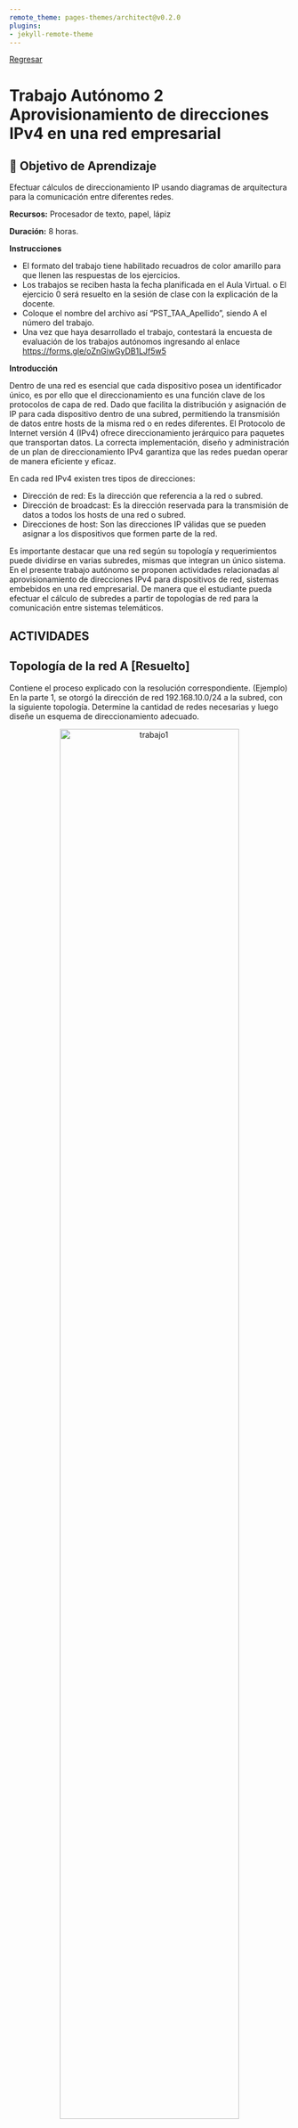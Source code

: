 ```yaml
---
remote_theme: pages-themes/architect@v0.2.0
plugins:
- jekyll-remote-theme
---
```


[Regresar](/Programacion-de-Sistemas-Telematicos/)

# Trabajo Autónomo 2 Aprovisionamiento de direcciones IPv4 en una red empresarial

## 🎯 Objetivo de Aprendizaje
Efectuar cálculos de direccionamiento IP usando diagramas de arquitectura para la comunicación entre diferentes redes.

**Recursos:** Procesador de texto, papel, lápiz

**Duración:**	8 horas.

**Instrucciones**

- El formato del trabajo tiene habilitado recuadros de color amarillo para que llenen las respuestas de los ejercicios.
- Los trabajos se reciben hasta la fecha planificada en el Aula Virtual.
o	El ejercicio 0 será resuelto en la sesión de clase con la explicación de la docente.
- Coloque el nombre del archivo así “PST_TAA_Apellido”, siendo A el número del trabajo.
- Una vez que haya desarrollado el trabajo, contestará la encuesta de evaluación de los trabajos autónomos ingresando al enlace https://forms.gle/oZnGiwGyDB1LJf5w5


**Introducción**

Dentro de una red es esencial que cada dispositivo posea un identificador único, es por ello que el direccionamiento es una función clave de los protocolos de capa de red. Dado que facilita la distribución y asignación de IP para cada dispositivo dentro de una subred, permitiendo la transmisión de datos entre hosts de la misma red o en redes diferentes. El Protocolo de Internet versión 4 (IPv4) ofrece direccionamiento jerárquico para paquetes que transportan datos. La correcta implementación, diseño y administración de un plan de direccionamiento IPv4 garantiza que las redes puedan operar de manera eficiente y eficaz. 

En cada red IPv4 existen tres tipos de direcciones: 
- Dirección de red: Es la dirección que referencia a la red o subred.
- Dirección de broadcast: Es la dirección reservada para la transmisión de datos a todos los hosts de una red o subred. 
-	Direcciones de host: Son las direcciones IP válidas que se pueden asignar a los dispositivos que formen parte de la red.

Es importante destacar que una red según su topología y requerimientos puede dividirse en varias subredes, mismas que integran un único sistema. 
En el presente trabajo autónomo se proponen actividades relacionadas al aprovisionamiento de direcciones IPv4 para dispositivos de red, sistemas embebidos en una red empresarial. De manera que el estudiante pueda efectuar el cálculo de subredes a partir de topologías de red para la comunicación entre sistemas telemáticos.


## ACTIVIDADES

## **Topología de la red A [Resuelto]**
Contiene el proceso explicado con la resolución correspondiente. (Ejemplo)
En la parte 1, se otorgó la dirección de red 192.168.10.0/24 a la subred, con la siguiente topología. Determine la cantidad de redes necesarias y luego diseñe un esquema de direccionamiento adecuado.

<p align="center">
  <img src="../imagenes/trabajo2_topologia0_resuelta.png" alt="trabajo1" width="80%">
<br>
<br>

#### Paso 1:	Determine la cantidad de subredes en la topología de la red A.

- ¿Cuántas subredes hay? 
2 subredes 

- ¿Cuántos bits debe tomar prestados para crear la cantidad de subredes requeridas?

  1 bit para la primera subred y 6 bits para la segunda subred.

  <br>
  11111111.11111111.11111111.10000000 = 2<sup>1</sup>=2 subredes, 2<sup>7</sup>=128-2=126 hosts

  11111111.11111111.11111111.11111100 = 2<sup>6</sup>=64 subredes, 2<sup>2</sup>=4-2=2 hosts
  <br>

-	¿Cuántas direcciones de host utilizables por subred se encuentran en este esquema de direccionamiento?
  2<sup>7</sup>=128-2=126 hosts, 22=4-2=2 hosts

-	¿Cuál es la máscara de subred nueva en formato decimal punteado?
  255.255.255.128 - 255.255.255.252

-	¿Cuántas subredes quedan disponibles para usar en el futuro?
  192.168.10.132 - 192.168.10.255


Paso 2:	Registre la información de subred.
Complete la siguiente tabla con la información de la subred:

<br>
<style type="text/css">
.tg  {border-collapse:collapse;border-color:#9ABAD9;border-spacing:0;}
.tg td{background-color:#EBF5FF;border-color:#9ABAD9;border-style:solid;border-width:1px;color:#444;
  font-family:Arial, sans-serif;font-size:14px;overflow:hidden;padding:10px 5px;word-break:normal;}
.tg th{background-color:#409cff;border-color:#9ABAD9;border-style:solid;border-width:1px;color:#fff;
  font-family:Arial, sans-serif;font-size:14px;font-weight:normal;overflow:hidden;padding:10px 5px;word-break:normal;}
.tg .tg-mqa1{border-color:#000000;font-weight:bold;text-align:center;vertical-align:top}
.tg .tg-1zis{border-color:#000000;color:#000000;text-align:center;vertical-align:top}
</style>
<table class="tg">
<thead>
  <tr>
    <th class="tg-mqa1">Número de subred</th>
    <th class="tg-mqa1">Dirección de subred</th>
    <th class="tg-mqa1">Primera dirección de host utilizable</th>
    <th class="tg-mqa1">Última dirección de host utilizable</th>
    <th class="tg-mqa1">Dirección de broadcast</th>
  </tr>
</thead>
<tbody>
  <tr>
    <td class="tg-1zis">1</td>
    <td class="tg-1zis">192.168.10.0</td>
    <td class="tg-1zis"><span style="font-weight:400;font-style:normal;text-decoration:none;background-color:transparent">192.168.10.1</span></td>
    <td class="tg-1zis"><span style="font-weight:400;font-style:normal;text-decoration:none;background-color:transparent">192.168.10.126</span></td>
    <td class="tg-1zis"><span style="font-weight:400;font-style:normal;text-decoration:none;background-color:transparent">192.168.10.127</span></td>
  </tr>
  <tr>
    <td class="tg-1zis">2</td>
    <td class="tg-1zis"><span style="font-weight:400;font-style:normal;text-decoration:none;background-color:transparent">192.168.10.128</span></td>
    <td class="tg-1zis"><span style="font-weight:400;font-style:normal;text-decoration:none;background-color:transparent">192.168.10.129</span></td>
    <td class="tg-1zis"><span style="font-weight:400;font-style:normal;text-decoration:none;background-color:transparent">192.168.10.130</span></td>
    <td class="tg-1zis"><span style="font-weight:400;font-style:normal;text-decoration:none;background-color:transparent">192.168.10.131</span></td>
  </tr>
</tbody>
</table>
<br>

## **Topología de la red B (20 puntos)** 
La topología de la red de la parte 1 se expandió para admitir el agregado del router R3 y la red complementaria, como se ilustra en la topología siguiente. Utilice la dirección de red 190.95.0.0/16 para proporcionar direcciones a los dispositivos de red y luego diseñe un nuevo esquema de direccionamiento para admitir el requisito de red adicional.

<p align="center">
  <img src="../imagenes/trabajo2_topologia_red_b.png" alt="trabajo1" width="90%">
<br>
<br>

Paso 1: Determine la cantidad de subredes en la topología de la red B.

a)	¿Cuántas subredes existen y a qué tipo de clase pertenecen cada una?.

     
b)	¿Cuántos bits debe tomar prestados para crear la cantidad de subredes requeridas?.


c)	¿Cuántas direcciones de host utilizables por subred se encuentran en este esquema de direccionamiento?.

     
d)	¿Cuál es la máscara de subred nueva en formato decimal punteado?.

     
e)	¿Cuántas subredes quedan disponibles para usar en el futuro?.
     
<br>

Paso 2: Registre la información de subred.
Complete la siguiente tabla con la información de la subred:

<br>
<table style="border-collapse:collapse;border-color:#9ABAD9;border-spacing:0" class="tg"><thead><tr><th style="background-color:#409cff;border-color:#000000;border-style:solid;border-width:1px;color:#fff;font-family:Arial, sans-serif;font-size:14px;font-weight:bold;overflow:hidden;padding:10px 5px;text-align:center;vertical-align:top;word-break:normal">Número de subred</th><th style="background-color:#409cff;border-color:#000000;border-style:solid;border-width:1px;color:#fff;font-family:Arial, sans-serif;font-size:14px;font-weight:bold;overflow:hidden;padding:10px 5px;text-align:center;vertical-align:top;word-break:normal">Dirección de subred</th><th style="background-color:#409cff;border-color:#000000;border-style:solid;border-width:1px;color:#fff;font-family:Arial, sans-serif;font-size:14px;font-weight:bold;overflow:hidden;padding:10px 5px;text-align:center;vertical-align:top;word-break:normal">Primera dirección de host utilizable</th><th style="background-color:#409cff;border-color:#000000;border-style:solid;border-width:1px;color:#fff;font-family:Arial, sans-serif;font-size:14px;font-weight:bold;overflow:hidden;padding:10px 5px;text-align:center;vertical-align:top;word-break:normal">Última dirección de host utilizable</th><th style="background-color:#409cff;border-color:#000000;border-style:solid;border-width:1px;color:#fff;font-family:Arial, sans-serif;font-size:14px;font-weight:bold;overflow:hidden;padding:10px 5px;text-align:center;vertical-align:top;word-break:normal">Dirección de broadcast</th></tr></thead><tbody><tr><td style="background-color:#EBF5FF;border-color:#000000;border-style:solid;border-width:1px;color:#000000;font-family:Arial, sans-serif;font-size:14px;overflow:hidden;padding:10px 5px;text-align:center;vertical-align:top;word-break:normal">1</td><td style="background-color:#EBF5FF;border-color:#000000;border-style:solid;border-width:1px;color:#000000;font-family:Arial, sans-serif;font-size:14px;overflow:hidden;padding:10px 5px;text-align:center;vertical-align:top;word-break:normal"></td><td style="background-color:#EBF5FF;border-color:#000000;border-style:solid;border-width:1px;color:#000000;font-family:Arial, sans-serif;font-size:14px;overflow:hidden;padding:10px 5px;text-align:center;vertical-align:top;word-break:normal"></td><td style="background-color:#EBF5FF;border-color:#000000;border-style:solid;border-width:1px;color:#000000;font-family:Arial, sans-serif;font-size:14px;overflow:hidden;padding:10px 5px;text-align:center;vertical-align:top;word-break:normal"></td><td style="background-color:#EBF5FF;border-color:#000000;border-style:solid;border-width:1px;color:#000000;font-family:Arial, sans-serif;font-size:14px;overflow:hidden;padding:10px 5px;text-align:center;vertical-align:top;word-break:normal"></td></tr><tr><td style="background-color:#EBF5FF;border-color:#000000;border-style:solid;border-width:1px;color:#000000;font-family:Arial, sans-serif;font-size:14px;overflow:hidden;padding:10px 5px;text-align:center;vertical-align:top;word-break:normal">2</td><td style="background-color:#EBF5FF;border-color:#000000;border-style:solid;border-width:1px;color:#000000;font-family:Arial, sans-serif;font-size:14px;overflow:hidden;padding:10px 5px;text-align:center;vertical-align:top;word-break:normal"></td><td style="background-color:#EBF5FF;border-color:#000000;border-style:solid;border-width:1px;color:#000000;font-family:Arial, sans-serif;font-size:14px;overflow:hidden;padding:10px 5px;text-align:center;vertical-align:top;word-break:normal"></td><td style="background-color:#EBF5FF;border-color:#000000;border-style:solid;border-width:1px;color:#000000;font-family:Arial, sans-serif;font-size:14px;overflow:hidden;padding:10px 5px;text-align:center;vertical-align:top;word-break:normal"></td><td style="background-color:#EBF5FF;border-color:#000000;border-style:solid;border-width:1px;color:#000000;font-family:Arial, sans-serif;font-size:14px;overflow:hidden;padding:10px 5px;text-align:center;vertical-align:top;word-break:normal"></td></tr><tr><td style="background-color:#EBF5FF;border-color:#000000;border-style:solid;border-width:1px;color:#444;font-family:Arial, sans-serif;font-size:14px;overflow:hidden;padding:10px 5px;text-align:center;vertical-align:top;word-break:normal">3</td><td style="background-color:#EBF5FF;border-color:#000000;border-style:solid;border-width:1px;color:#444;font-family:Arial, sans-serif;font-size:14px;overflow:hidden;padding:10px 5px;text-align:left;vertical-align:top;word-break:normal"></td><td style="background-color:#EBF5FF;border-color:#000000;border-style:solid;border-width:1px;color:#444;font-family:Arial, sans-serif;font-size:14px;overflow:hidden;padding:10px 5px;text-align:left;vertical-align:top;word-break:normal"></td><td style="background-color:#EBF5FF;border-color:#000000;border-style:solid;border-width:1px;color:#444;font-family:Arial, sans-serif;font-size:14px;overflow:hidden;padding:10px 5px;text-align:left;vertical-align:top;word-break:normal"></td><td style="background-color:#EBF5FF;border-color:#000000;border-style:solid;border-width:1px;color:#444;font-family:Arial, sans-serif;font-size:14px;overflow:hidden;padding:10px 5px;text-align:left;vertical-align:top;word-break:normal"></td></tr><tr><td style="background-color:#EBF5FF;border-color:#000000;border-style:solid;border-width:1px;color:#444;font-family:Arial, sans-serif;font-size:14px;overflow:hidden;padding:10px 5px;text-align:center;vertical-align:top;word-break:normal">4</td><td style="background-color:#EBF5FF;border-color:#000000;border-style:solid;border-width:1px;color:#444;font-family:Arial, sans-serif;font-size:14px;overflow:hidden;padding:10px 5px;text-align:left;vertical-align:top;word-break:normal"></td><td style="background-color:#EBF5FF;border-color:#000000;border-style:solid;border-width:1px;color:#444;font-family:Arial, sans-serif;font-size:14px;overflow:hidden;padding:10px 5px;text-align:left;vertical-align:top;word-break:normal"></td><td style="background-color:#EBF5FF;border-color:#000000;border-style:solid;border-width:1px;color:#444;font-family:Arial, sans-serif;font-size:14px;overflow:hidden;padding:10px 5px;text-align:left;vertical-align:top;word-break:normal"></td><td style="background-color:#EBF5FF;border-color:#000000;border-style:solid;border-width:1px;color:#444;font-family:Arial, sans-serif;font-size:14px;overflow:hidden;padding:10px 5px;text-align:left;vertical-align:top;word-break:normal"></td></tr><tr><td style="background-color:#EBF5FF;border-color:#000000;border-style:solid;border-width:1px;color:#444;font-family:Arial, sans-serif;font-size:14px;overflow:hidden;padding:10px 5px;text-align:center;vertical-align:top;word-break:normal">5</td><td style="background-color:#EBF5FF;border-color:#000000;border-style:solid;border-width:1px;color:#444;font-family:Arial, sans-serif;font-size:14px;overflow:hidden;padding:10px 5px;text-align:left;vertical-align:top;word-break:normal"></td><td style="background-color:#EBF5FF;border-color:#000000;border-style:solid;border-width:1px;color:#444;font-family:Arial, sans-serif;font-size:14px;overflow:hidden;padding:10px 5px;text-align:left;vertical-align:top;word-break:normal"></td><td style="background-color:#EBF5FF;border-color:#000000;border-style:solid;border-width:1px;color:#444;font-family:Arial, sans-serif;font-size:14px;overflow:hidden;padding:10px 5px;text-align:left;vertical-align:top;word-break:normal"></td><td style="background-color:#EBF5FF;border-color:#000000;border-style:solid;border-width:1px;color:#444;font-family:Arial, sans-serif;font-size:14px;overflow:hidden;padding:10px 5px;text-align:left;vertical-align:top;word-break:normal"></td></tr></tbody></table>
<br>
<br>

## **Topología de la red C (20 puntos)**

La topología volvió a cambiar con una LAN nueva agregada al R2 y un enlace redundante entre R1 y R3. Utilice la dirección de red 190.95.0.0/16 para proporcionar direcciones a los dispositivos de red. También proporcione un esquema de direcciones IP que admita estos dispositivos adicionales. Para esta topología, asigne una subred a cada red.

<br>
<p align="center">
  <img src="../imagenes/trabajo2_topologia_red_c.png" alt="trabajo1" width="90%">

<br>
<br>

**Paso 1:** Determine la cantidad de subredes en la topología de la red C.

<br>
- ¿Cuántas subredes existen y a qué tipo de clase pertenecen cada una?.
     

- ¿Cuántos bits debe tomar prestados para crear la cantidad de subredes requeridas?.

      
- ¿Cuántas direcciones de host utilizables por subred se encuentran en este esquema de direccionamiento?.

     
- ¿Cuál es la máscara de subred nueva en formato decimal punteado?. 
     

- ¿Cuántas subredes quedan disponibles para usar en el futuro?. 

<br>
<br>

Paso 2: Registre la información de subred.

<br>
<table style="border-collapse:collapse;border-color:#9ABAD9;border-spacing:0" class="tg"><thead><tr><th style="background-color:#409cff;border-color:#000000;border-style:solid;border-width:1px;color:#fff;font-family:Arial, sans-serif;font-size:14px;font-weight:bold;overflow:hidden;padding:10px 5px;text-align:center;vertical-align:top;word-break:normal">Número de subred</th><th style="background-color:#409cff;border-color:#000000;border-style:solid;border-width:1px;color:#fff;font-family:Arial, sans-serif;font-size:14px;font-weight:bold;overflow:hidden;padding:10px 5px;text-align:center;vertical-align:top;word-break:normal">Dirección de subred</th><th style="background-color:#409cff;border-color:#000000;border-style:solid;border-width:1px;color:#fff;font-family:Arial, sans-serif;font-size:14px;font-weight:bold;overflow:hidden;padding:10px 5px;text-align:center;vertical-align:top;word-break:normal">Primera dirección de host utilizable</th><th style="background-color:#409cff;border-color:#000000;border-style:solid;border-width:1px;color:#fff;font-family:Arial, sans-serif;font-size:14px;font-weight:bold;overflow:hidden;padding:10px 5px;text-align:center;vertical-align:top;word-break:normal">Última dirección de host utilizable</th><th style="background-color:#409cff;border-color:#000000;border-style:solid;border-width:1px;color:#fff;font-family:Arial, sans-serif;font-size:14px;font-weight:bold;overflow:hidden;padding:10px 5px;text-align:center;vertical-align:top;word-break:normal">Dirección de broadcast</th></tr></thead><tbody><tr><td style="background-color:#EBF5FF;border-color:#000000;border-style:solid;border-width:1px;color:#000000;font-family:Arial, sans-serif;font-size:14px;overflow:hidden;padding:10px 5px;text-align:center;vertical-align:top;word-break:normal">1</td><td style="background-color:#EBF5FF;border-color:#000000;border-style:solid;border-width:1px;color:#000000;font-family:Arial, sans-serif;font-size:14px;overflow:hidden;padding:10px 5px;text-align:center;vertical-align:top;word-break:normal"></td><td style="background-color:#EBF5FF;border-color:#000000;border-style:solid;border-width:1px;color:#000000;font-family:Arial, sans-serif;font-size:14px;overflow:hidden;padding:10px 5px;text-align:center;vertical-align:top;word-break:normal"></td><td style="background-color:#EBF5FF;border-color:#000000;border-style:solid;border-width:1px;color:#000000;font-family:Arial, sans-serif;font-size:14px;overflow:hidden;padding:10px 5px;text-align:center;vertical-align:top;word-break:normal"></td><td style="background-color:#EBF5FF;border-color:#000000;border-style:solid;border-width:1px;color:#000000;font-family:Arial, sans-serif;font-size:14px;overflow:hidden;padding:10px 5px;text-align:center;vertical-align:top;word-break:normal"></td></tr><tr><td style="background-color:#EBF5FF;border-color:#000000;border-style:solid;border-width:1px;color:#000000;font-family:Arial, sans-serif;font-size:14px;overflow:hidden;padding:10px 5px;text-align:center;vertical-align:top;word-break:normal">2</td><td style="background-color:#EBF5FF;border-color:#000000;border-style:solid;border-width:1px;color:#000000;font-family:Arial, sans-serif;font-size:14px;overflow:hidden;padding:10px 5px;text-align:center;vertical-align:top;word-break:normal"></td><td style="background-color:#EBF5FF;border-color:#000000;border-style:solid;border-width:1px;color:#000000;font-family:Arial, sans-serif;font-size:14px;overflow:hidden;padding:10px 5px;text-align:center;vertical-align:top;word-break:normal"></td><td style="background-color:#EBF5FF;border-color:#000000;border-style:solid;border-width:1px;color:#000000;font-family:Arial, sans-serif;font-size:14px;overflow:hidden;padding:10px 5px;text-align:center;vertical-align:top;word-break:normal"></td><td style="background-color:#EBF5FF;border-color:#000000;border-style:solid;border-width:1px;color:#000000;font-family:Arial, sans-serif;font-size:14px;overflow:hidden;padding:10px 5px;text-align:center;vertical-align:top;word-break:normal"></td></tr><tr><td style="background-color:#EBF5FF;border-color:#000000;border-style:solid;border-width:1px;color:#444;font-family:Arial, sans-serif;font-size:14px;overflow:hidden;padding:10px 5px;text-align:center;vertical-align:top;word-break:normal">3</td><td style="background-color:#EBF5FF;border-color:#000000;border-style:solid;border-width:1px;color:#444;font-family:Arial, sans-serif;font-size:14px;overflow:hidden;padding:10px 5px;text-align:left;vertical-align:top;word-break:normal"></td><td style="background-color:#EBF5FF;border-color:#000000;border-style:solid;border-width:1px;color:#444;font-family:Arial, sans-serif;font-size:14px;overflow:hidden;padding:10px 5px;text-align:left;vertical-align:top;word-break:normal"></td><td style="background-color:#EBF5FF;border-color:#000000;border-style:solid;border-width:1px;color:#444;font-family:Arial, sans-serif;font-size:14px;overflow:hidden;padding:10px 5px;text-align:left;vertical-align:top;word-break:normal"></td><td style="background-color:#EBF5FF;border-color:#000000;border-style:solid;border-width:1px;color:#444;font-family:Arial, sans-serif;font-size:14px;overflow:hidden;padding:10px 5px;text-align:left;vertical-align:top;word-break:normal"></td></tr><tr><td style="background-color:#EBF5FF;border-color:#000000;border-style:solid;border-width:1px;color:#444;font-family:Arial, sans-serif;font-size:14px;overflow:hidden;padding:10px 5px;text-align:center;vertical-align:top;word-break:normal">4</td><td style="background-color:#EBF5FF;border-color:#000000;border-style:solid;border-width:1px;color:#444;font-family:Arial, sans-serif;font-size:14px;overflow:hidden;padding:10px 5px;text-align:left;vertical-align:top;word-break:normal"></td><td style="background-color:#EBF5FF;border-color:#000000;border-style:solid;border-width:1px;color:#444;font-family:Arial, sans-serif;font-size:14px;overflow:hidden;padding:10px 5px;text-align:left;vertical-align:top;word-break:normal"></td><td style="background-color:#EBF5FF;border-color:#000000;border-style:solid;border-width:1px;color:#444;font-family:Arial, sans-serif;font-size:14px;overflow:hidden;padding:10px 5px;text-align:left;vertical-align:top;word-break:normal"></td><td style="background-color:#EBF5FF;border-color:#000000;border-style:solid;border-width:1px;color:#444;font-family:Arial, sans-serif;font-size:14px;overflow:hidden;padding:10px 5px;text-align:left;vertical-align:top;word-break:normal"></td></tr><tr><td style="background-color:#EBF5FF;border-color:#000000;border-style:solid;border-width:1px;color:#444;font-family:Arial, sans-serif;font-size:14px;overflow:hidden;padding:10px 5px;text-align:center;vertical-align:top;word-break:normal">5</td><td style="background-color:#EBF5FF;border-color:#000000;border-style:solid;border-width:1px;color:#444;font-family:Arial, sans-serif;font-size:14px;overflow:hidden;padding:10px 5px;text-align:left;vertical-align:top;word-break:normal"></td><td style="background-color:#EBF5FF;border-color:#000000;border-style:solid;border-width:1px;color:#444;font-family:Arial, sans-serif;font-size:14px;overflow:hidden;padding:10px 5px;text-align:left;vertical-align:top;word-break:normal"></td><td style="background-color:#EBF5FF;border-color:#000000;border-style:solid;border-width:1px;color:#444;font-family:Arial, sans-serif;font-size:14px;overflow:hidden;padding:10px 5px;text-align:left;vertical-align:top;word-break:normal"></td><td style="background-color:#EBF5FF;border-color:#000000;border-style:solid;border-width:1px;color:#444;font-family:Arial, sans-serif;font-size:14px;overflow:hidden;padding:10px 5px;text-align:left;vertical-align:top;word-break:normal"></td></tr><tr><td style="background-color:#EBF5FF;border-color:#000000;border-style:solid;border-width:1px;color:#444;font-family:Arial, sans-serif;font-size:14px;overflow:hidden;padding:10px 5px;text-align:center;vertical-align:top;word-break:normal">6</td><td style="background-color:#EBF5FF;border-color:#000000;border-style:solid;border-width:1px;color:#444;font-family:Arial, sans-serif;font-size:14px;overflow:hidden;padding:10px 5px;text-align:left;vertical-align:top;word-break:normal"></td><td style="background-color:#EBF5FF;border-color:#000000;border-style:solid;border-width:1px;color:#444;font-family:Arial, sans-serif;font-size:14px;overflow:hidden;padding:10px 5px;text-align:left;vertical-align:top;word-break:normal"></td><td style="background-color:#EBF5FF;border-color:#000000;border-style:solid;border-width:1px;color:#444;font-family:Arial, sans-serif;font-size:14px;overflow:hidden;padding:10px 5px;text-align:left;vertical-align:top;word-break:normal"></td><td style="background-color:#EBF5FF;border-color:#000000;border-style:solid;border-width:1px;color:#444;font-family:Arial, sans-serif;font-size:14px;overflow:hidden;padding:10px 5px;text-align:left;vertical-align:top;word-break:normal"></td></tr></tbody></table>
<br>

Paso 3: Asignar direcciones a los dispositivos de red en las subredes.

a) Complete la siguiente tabla con las direcciones IP y las máscaras de subred para las interfaces del router:

<br>
<style type="text/css">
.tg  {border-collapse:collapse;border-color:#9ABAD9;border-spacing:0;}
.tg td{background-color:#EBF5FF;border-color:#9ABAD9;border-style:solid;border-width:1px;color:#444;
  font-family:Arial, sans-serif;font-size:14px;overflow:hidden;padding:10px 5px;word-break:normal;}
.tg th{background-color:#409cff;border-color:#9ABAD9;border-style:solid;border-width:1px;color:#fff;
  font-family:Arial, sans-serif;font-size:14px;font-weight:normal;overflow:hidden;padding:10px 5px;word-break:normal;}
.tg .tg-rkqj{border-color:#000000;color:#ffffff;font-weight:bold;text-align:center;vertical-align:bottom}
.tg .tg-xwyw{border-color:#000000;text-align:center;vertical-align:middle}
.tg .tg-0a7q{border-color:#000000;text-align:left;vertical-align:middle}
.tg .tg-kvxc{border-color:#000000;text-align:left;vertical-align:bottom}
</style>
<table class="tg">
<thead>
  <tr>
    <th class="tg-rkqj">Dispositivo</th>
    <th class="tg-rkqj">Interfaz</th>
    <th class="tg-rkqj">Dirección IP</th>
    <th class="tg-rkqj">Máscara de subred</th>
  </tr>
</thead>
<tbody>
  <tr>
    <td class="tg-xwyw" rowspan="3">  <span style="color:black">R1</span></td>
    <td class="tg-0a7q"><span style="color:black">GigabitEthernet 0/1</span>   </td>
    <td class="tg-kvxc"></td>
    <td class="tg-kvxc"></td>
  </tr>
  <tr>
    <td class="tg-0a7q"><span style="color:black">Serial 0/0/0</span>   </td>
    <td class="tg-kvxc"></td>
    <td class="tg-kvxc"></td>
  </tr>
  <tr>
    <td class="tg-0a7q"><span style="color:black">Serial 0/0/1</span>   </td>
    <td class="tg-kvxc"></td>
    <td class="tg-kvxc"></td>
  </tr>
  <tr>
    <td class="tg-xwyw" rowspan="3"><span style="color:black">R2</span></td>
    <td class="tg-0a7q"><span style="color:black">GigabitEthernet 0/1</span>   </td>
    <td class="tg-kvxc"></td>
    <td class="tg-kvxc"></td>
  </tr>
  <tr>
    <td class="tg-0a7q"><span style="color:black">Serial 0/0/0</span>   </td>
    <td class="tg-kvxc"></td>
    <td class="tg-kvxc"></td>
  </tr>
  <tr>
    <td class="tg-0a7q"><span style="color:black">Serial 0/0/1</span>   </td>
    <td class="tg-kvxc"></td>
    <td class="tg-kvxc"></td>
  </tr>
  <tr>
    <td class="tg-xwyw" rowspan="3"><span style="color:black">R3</span></td>
    <td class="tg-0a7q"><span style="color:black">GigabitEthernet 0/1</span>   </td>
    <td class="tg-kvxc"></td>
    <td class="tg-kvxc"></td>
  </tr>
  <tr>
    <td class="tg-0a7q"><span style="color:black">Serial 0/0/0</span>   </td>
    <td class="tg-kvxc"></td>
    <td class="tg-kvxc"></td>
  </tr>
  <tr>
    <td class="tg-0a7q"><span style="color:black">Serial 0/0/1</span>   </td>
    <td class="tg-kvxc"></td>
    <td class="tg-kvxc"></td>
  </tr>
</tbody>
</table>
<br>

b.	Complete la tabla siguiente con las direcciones IP y las máscaras de subred para los dispositivos en la LAN, como se muestra en la topología.

<br>
<style type="text/css">
.tg  {border-collapse:collapse;border-color:#9ABAD9;border-spacing:0;}
.tg td{background-color:#EBF5FF;border-color:#9ABAD9;border-style:solid;border-width:1px;color:#444;
  font-family:Arial, sans-serif;font-size:14px;overflow:hidden;padding:10px 5px;word-break:normal;}
.tg th{background-color:#409cff;border-color:#9ABAD9;border-style:solid;border-width:1px;color:#fff;
  font-family:Arial, sans-serif;font-size:14px;font-weight:normal;overflow:hidden;padding:10px 5px;word-break:normal;}
.tg .tg-rkqj{border-color:#000000;color:#ffffff;font-weight:bold;text-align:center;vertical-align:bottom}
.tg .tg-wp8o{border-color:#000000;text-align:center;vertical-align:top}
.tg .tg-ljam{border-color:#000000;text-align:center;vertical-align:bottom}
.tg .tg-kvxc{border-color:#000000;text-align:left;vertical-align:bottom}
.tg .tg-73oq{border-color:#000000;text-align:left;vertical-align:top}
</style>
<table class="tg">
<thead>
  <tr>
    <th class="tg-rkqj">Dispositivo</th>
    <th class="tg-rkqj">Interfaz</th>
    <th class="tg-rkqj">Dirección IP</th>
    <th class="tg-rkqj">Máscara de subred</th>
    <th class="tg-rkqj">Gateway predeterminado</th>
  </tr>
</thead>
<tbody>
  <tr>
    <td class="tg-ljam"><span style="color:black">PC-A</span></td>
    <td class="tg-ljam">Gi0/0</td>
    <td class="tg-kvxc"></td>
    <td class="tg-kvxc"></td>
    <td class="tg-kvxc">   </td>
  </tr>
  <tr>
    <td class="tg-ljam"><span style="color:black">PC-B</span></td>
    <td class="tg-wp8o">Gi0/0</td>
    <td class="tg-wp8o"></td>
    <td class="tg-kvxc">  </td>
    <td class="tg-kvxc">   </td>
  </tr>
  <tr>
    <td class="tg-ljam"><span style="color:black">PC-C</span></td>
    <td class="tg-wp8o">Gi0/0</td>
    <td class="tg-kvxc">  </td>
    <td class="tg-kvxc"></td>
    <td class="tg-kvxc"> </td>
  </tr>
  <tr>
    <td class="tg-ljam"><span style="color:black">PC-D</span></td>
    <td class="tg-wp8o">Gi0/0</td>
    <td class="tg-kvxc"></td>
    <td class="tg-kvxc"></td>
    <td class="tg-kvxc"></td>
  </tr>
  <tr>
    <td class="tg-ljam"><span style="color:black">PC-E</span></td>
    <td class="tg-wp8o">Gi0/0</td>
    <td class="tg-kvxc"></td>
    <td class="tg-kvxc"></td>
    <td class="tg-kvxc"></td>
  </tr>
  <tr>
    <td class="tg-ljam"><span style="color:black">PC-F</span></td>
    <td class="tg-wp8o">Gi0/0</td>
    <td class="tg-kvxc"> </td>
    <td class="tg-kvxc"></td>
    <td class="tg-kvxc"></td>
  </tr>
  <tr>
    <td class="tg-wp8o">Sensor1</td>
    <td class="tg-wp8o">Gi0/0</td>
    <td class="tg-73oq"></td>
    <td class="tg-73oq"></td>
    <td class="tg-73oq"></td>
  </tr>
  <tr>
    <td class="tg-wp8o">Sensor2</td>
    <td class="tg-wp8o">Gi0/0</td>
    <td class="tg-73oq"></td>
    <td class="tg-73oq"></td>
    <td class="tg-73oq"></td>
  </tr>
  <tr>
    <td class="tg-wp8o">Sensor3</td>
    <td class="tg-wp8o">Gi0/0</td>
    <td class="tg-73oq"></td>
    <td class="tg-73oq"></td>
    <td class="tg-73oq"></td>
  </tr>
</tbody>
</table>
<br>

Paso 4: Análisis

- a.	En caso que la conexión falle entre R3 y R2, ¿es posible seguir enviando información?. Argumente su respuesta.
     
- b.	En caso la conexión falle entre R2 y S2, ¿PC-C y PC-D pueden seguir comunicándose?. Argumente su respuesta.

<br>
<br>

## **Topología de la red D (30 puntos)** 
Utilice la dirección de red 192.170.0.0/16 para proporcionar las direcciones en el diagrama mostrado.

<br>
<p align="center">
  <img src="../imagenes/trabajo2_topologia_red_d.png" alt="trabajo1" width="90%">
<br>

Paso 1: Determine la cantidad de subredes en la topología de la red D.

a.	¿Cuántas subredes hay? 

     
b.	¿Cuántos bits debe tomar prestados para crear la cantidad de subredes requeridas? 

     
c.	¿Cuántas direcciones de host utilizables por subred se encuentran en este esquema de direccionamiento? 

     
d.	¿Cuál es la máscara de subred nueva en formato decimal punteado?

     
e.	¿Cuántas subredes quedan disponibles para usar en el futuro? 
     

Paso 2: Registre la información de subred.
Complete la siguiente tabla con la información de la subred.

<br>
<style type="text/css">
.tg  {border-collapse:collapse;border-color:#9ABAD9;border-spacing:0;}
.tg td{background-color:#EBF5FF;border-color:#9ABAD9;border-style:solid;border-width:1px;color:#444;
  font-family:Arial, sans-serif;font-size:14px;overflow:hidden;padding:10px 5px;word-break:normal;}
.tg th{background-color:#409cff;border-color:#9ABAD9;border-style:solid;border-width:1px;color:#fff;
  font-family:Arial, sans-serif;font-size:14px;font-weight:normal;overflow:hidden;padding:10px 5px;word-break:normal;}
.tg .tg-l2bd{background-color:#EBF5FF;border-color:#000000;color:#666;text-align:center;vertical-align:top}
.tg .tg-jh6t{background-color:#EBF5FF;border-color:#000000;color:#444;text-align:left;vertical-align:top}
.tg .tg-wp8o{border-color:#000000;text-align:center;vertical-align:top}
.tg .tg-89b6{background-color:#409CFF;border-color:#000000;color:#FFF;font-weight:bold;text-align:center;vertical-align:top}
.tg .tg-asw9{background-color:#EBF5FF;border-color:#000000;color:#444;text-align:center;vertical-align:top}
.tg .tg-73oq{border-color:#000000;text-align:left;vertical-align:top}
</style>
<table class="tg">
<thead>
  <tr>
    <th class="tg-89b6"><span style="font-weight:bold;color:#FFF;background-color:#409CFF">Número de subred</span></th>
    <th class="tg-89b6"><span style="font-weight:bold;color:#FFF;background-color:#409CFF">Dirección de subred</span></th>
    <th class="tg-89b6"><span style="font-weight:bold;color:#FFF;background-color:#409CFF">Primera dirección de host utilizable</span></th>
    <th class="tg-89b6"><span style="font-weight:bold;color:#FFF;background-color:#409CFF">Última dirección de host utilizable</span></th>
    <th class="tg-89b6"><span style="font-weight:bold;color:#FFF;background-color:#409CFF">Dirección de broadcast</span></th>
  </tr>
</thead>
<tbody>
  <tr>
    <td class="tg-l2bd"><span style="font-weight:300;color:#000;background-color:#EBF5FF">1</span></td>
    <td class="tg-l2bd"></td>
    <td class="tg-l2bd"></td>
    <td class="tg-l2bd"></td>
    <td class="tg-l2bd"></td>
  </tr>
  <tr>
    <td class="tg-l2bd"><span style="font-weight:300;color:#000;background-color:#EBF5FF">2</span></td>
    <td class="tg-l2bd"></td>
    <td class="tg-l2bd"></td>
    <td class="tg-l2bd"></td>
    <td class="tg-l2bd"></td>
  </tr>
  <tr>
    <td class="tg-asw9"><span style="font-weight:300;color:#444;background-color:#EBF5FF">3</span></td>
    <td class="tg-jh6t"></td>
    <td class="tg-jh6t"></td>
    <td class="tg-jh6t"></td>
    <td class="tg-jh6t"></td>
  </tr>
  <tr>
    <td class="tg-asw9"><span style="font-weight:300;color:#444;background-color:#EBF5FF">4</span></td>
    <td class="tg-jh6t"></td>
    <td class="tg-jh6t"></td>
    <td class="tg-jh6t"></td>
    <td class="tg-jh6t"></td>
  </tr>
  <tr>
    <td class="tg-asw9"><span style="font-weight:300;color:#444;background-color:#EBF5FF">5</span></td>
    <td class="tg-jh6t"></td>
    <td class="tg-jh6t"></td>
    <td class="tg-jh6t"></td>
    <td class="tg-73oq"></td>
  </tr>
  <tr>
    <td class="tg-wp8o">6</td>
    <td class="tg-73oq"></td>
    <td class="tg-73oq"></td>
    <td class="tg-73oq"></td>
    <td class="tg-73oq"></td>
  </tr>
  <tr>
    <td class="tg-wp8o">7</td>
    <td class="tg-73oq"></td>
    <td class="tg-73oq"></td>
    <td class="tg-73oq"></td>
    <td class="tg-73oq"></td>
  </tr>
  <tr>
    <td class="tg-wp8o">8</td>
    <td class="tg-73oq"></td>
    <td class="tg-73oq"></td>
    <td class="tg-73oq"></td>
    <td class="tg-73oq"></td>
  </tr>
  <tr>
    <td class="tg-wp8o">9</td>
    <td class="tg-73oq"></td>
    <td class="tg-73oq"></td>
    <td class="tg-73oq"></td>
    <td class="tg-73oq"></td>
  </tr>
</tbody>
</table>
<br>
<br>

Paso 3: Análisis

a.	¿Qué beneficios conlleva que R4 esté en la topología de red?

b.	La organización ha detectado que existen problemas en la red interna. El Departamento Técnico ha descubierto que los problemas se deben a que los paquetes se duplican. Además, de que el tráfico de datos se encuentra congestionado. Usted como Ingeniero en mecatrónica de la organización, habiendo aprendido la matería de Programación de Sistemas Telemáticos, le piden que emita un informe técnico en base a estos inconvenientes. ¿Cuál es el inconveniente presentado en este caso?. 

<br>
<br>

## **Topología de la red E (30 puntos)**
La organización tiene una dirección de red 192.37.0.0/16 que se dividirá como se ilustra en la topología siguiente. Debe elegir un esquema de direccionamiento que pueda admitir la cantidad de redes y hosts en la topología.

<br>
<p align="center">
  <img src="../imagenes/trabajo2_topologia_red_e.png" alt="trabajo1" width="90%">
<br>
<br>

Paso 1: Determine la cantidad de subredes en la topología de la red E.

a.	¿Cuántas subredes hay existen y a qué tipo de clase pertenecen cada una? 

     
b.	¿Cuántos bits debe tomar prestados para crear la cantidad de subredes requeridas?

     
c.	¿Cuántas direcciones de host utilizables por subred se encuentran en este esquema de direccionamiento? 

     
d.	¿Cuál es la máscara de subred nueva en formato decimal punteado? 

     
e.	¿Cuántas subredes quedan disponibles para usar en el futuro? 
     
<br>
<br>

Paso 2: Registre la información de subred.
Complete la siguiente tabla con la información de la subred:

<br>
<style type="text/css">
.tg  {border-collapse:collapse;border-color:#9ABAD9;border-spacing:0;}
.tg td{background-color:#EBF5FF;border-color:#9ABAD9;border-style:solid;border-width:1px;color:#444;
  font-family:Arial, sans-serif;font-size:14px;overflow:hidden;padding:10px 5px;word-break:normal;}
.tg th{background-color:#409cff;border-color:#9ABAD9;border-style:solid;border-width:1px;color:#fff;
  font-family:Arial, sans-serif;font-size:14px;font-weight:normal;overflow:hidden;padding:10px 5px;word-break:normal;}
.tg .tg-l2bd{background-color:#EBF5FF;border-color:#000000;color:#666;text-align:center;vertical-align:top}
.tg .tg-jh6t{background-color:#EBF5FF;border-color:#000000;color:#444;text-align:left;vertical-align:top}
.tg .tg-wp8o{border-color:#000000;text-align:center;vertical-align:top}
.tg .tg-89b6{background-color:#409CFF;border-color:#000000;color:#FFF;font-weight:bold;text-align:center;vertical-align:top}
.tg .tg-asw9{background-color:#EBF5FF;border-color:#000000;color:#444;text-align:center;vertical-align:top}
.tg .tg-73oq{border-color:#000000;text-align:left;vertical-align:top}
</style>
<table class="tg">
<thead>
  <tr>
    <th class="tg-89b6"><span style="font-weight:bold;color:#FFF;background-color:#409CFF">Número de subred</span></th>
    <th class="tg-89b6"><span style="font-weight:bold;color:#FFF;background-color:#409CFF">Dirección de subred</span></th>
    <th class="tg-89b6"><span style="font-weight:bold;color:#FFF;background-color:#409CFF">Primera dirección de host utilizable</span></th>
    <th class="tg-89b6"><span style="font-weight:bold;color:#FFF;background-color:#409CFF">Última dirección de host utilizable</span></th>
    <th class="tg-89b6"><span style="font-weight:bold;color:#FFF;background-color:#409CFF">Dirección de broadcast</span></th>
  </tr>
</thead>
<tbody>
  <tr>
    <td class="tg-l2bd"><span style="font-weight:300;color:#000;background-color:#EBF5FF">1</span></td>
    <td class="tg-l2bd"></td>
    <td class="tg-l2bd"></td>
    <td class="tg-l2bd"></td>
    <td class="tg-l2bd"></td>
  </tr>
  <tr>
    <td class="tg-l2bd"><span style="font-weight:300;color:#000;background-color:#EBF5FF">2</span></td>
    <td class="tg-l2bd"></td>
    <td class="tg-l2bd"></td>
    <td class="tg-l2bd"></td>
    <td class="tg-l2bd"></td>
  </tr>
  <tr>
    <td class="tg-asw9"><span style="font-weight:300;color:#444;background-color:#EBF5FF">3</span></td>
    <td class="tg-jh6t"></td>
    <td class="tg-jh6t"></td>
    <td class="tg-jh6t"></td>
    <td class="tg-jh6t"></td>
  </tr>
  <tr>
    <td class="tg-asw9"><span style="font-weight:300;color:#444;background-color:#EBF5FF">4</span></td>
    <td class="tg-jh6t"></td>
    <td class="tg-jh6t"></td>
    <td class="tg-jh6t"></td>
    <td class="tg-jh6t"></td>
  </tr>
  <tr>
    <td class="tg-asw9"><span style="font-weight:300;color:#444;background-color:#EBF5FF">5</span></td>
    <td class="tg-jh6t"></td>
    <td class="tg-jh6t"></td>
    <td class="tg-jh6t"></td>
    <td class="tg-73oq"></td>
  </tr>
  <tr>
    <td class="tg-wp8o">6</td>
    <td class="tg-73oq"></td>
    <td class="tg-73oq"></td>
    <td class="tg-73oq"></td>
    <td class="tg-73oq"></td>
  </tr>
  <tr>
    <td class="tg-wp8o">7</td>
    <td class="tg-73oq"></td>
    <td class="tg-73oq"></td>
    <td class="tg-73oq"></td>
    <td class="tg-73oq"></td>
  </tr>
  <tr>
    <td class="tg-wp8o">8</td>
    <td class="tg-73oq"></td>
    <td class="tg-73oq"></td>
    <td class="tg-73oq"></td>
    <td class="tg-73oq"></td>
  </tr>
  <tr>
    <td class="tg-wp8o">9</td>
    <td class="tg-73oq"></td>
    <td class="tg-73oq"></td>
    <td class="tg-73oq"></td>
    <td class="tg-73oq"></td>
  </tr>
</tbody>
</table>
<br>

Paso 3: Asignar direcciones a los dispositivos de red en las subredes
a.	Complete la siguiente tabla con las direcciones IP y las máscaras de subred para las interfaces del router:

<style type="text/css">
.tg  {border-collapse:collapse;border-color:#9ABAD9;border-spacing:0;}
.tg td{background-color:#EBF5FF;border-color:#9ABAD9;border-style:solid;border-width:1px;color:#444;
  font-family:Arial, sans-serif;font-size:14px;overflow:hidden;padding:10px 5px;word-break:normal;}
.tg th{background-color:#409cff;border-color:#9ABAD9;border-style:solid;border-width:1px;color:#fff;
  font-family:Arial, sans-serif;font-size:14px;font-weight:normal;overflow:hidden;padding:10px 5px;word-break:normal;}
.tg .tg-rkqj{border-color:#000000;color:#ffffff;font-weight:bold;text-align:center;vertical-align:bottom}
.tg .tg-xwyw{border-color:#000000;text-align:center;vertical-align:middle}
.tg .tg-73oq{border-color:#000000;text-align:left;vertical-align:top}
.tg .tg-kvxc{border-color:#000000;text-align:left;vertical-align:bottom}
</style>
<table class="tg" style="undefined;table-layout: fixed; width: 464px">
<colgroup>
<col style="width: 94px">
<col style="width: 140px">
<col style="width: 92px">
<col style="width: 138px">
</colgroup>
<thead>
  <tr>
    <th class="tg-rkqj">Dispositivo</th>
    <th class="tg-rkqj">Interfaz</th>
    <th class="tg-rkqj">Dirección IP</th>
    <th class="tg-rkqj">Máscara de subred</th>
  </tr>
</thead>
<tbody>
  <tr>
    <td class="tg-xwyw" rowspan="4"><span style="color:black">R1</span></td>
    <td class="tg-73oq"><span style="color:black">Serial 0/0/0</span>   </td>
    <td class="tg-kvxc"></td>
    <td class="tg-kvxc"></td>
  </tr>
  <tr>
    <td class="tg-73oq"><span style="color:black">Serial 0/0/1</span>   </td>
    <td class="tg-kvxc"></td>
    <td class="tg-kvxc"></td>
  </tr>
  <tr>
    <td class="tg-73oq"><span style="color:black">GigabitEthernet 0/0</span></td>
    <td class="tg-kvxc"></td>
    <td class="tg-kvxc"></td>
  </tr>
  <tr>
    <td class="tg-73oq"><span style="color:black">GigabitEthernet 0/1</span></td>
    <td class="tg-73oq"></td>
    <td class="tg-73oq"></td>
  </tr>
  <tr>
    <td class="tg-xwyw" rowspan="4"><span style="color:black">R2</span></td>
    <td class="tg-73oq"><span style="color:black">Serial 0/0/0</span>   </td>
    <td class="tg-kvxc"></td>
    <td class="tg-kvxc"></td>
  </tr>
  <tr>
    <td class="tg-73oq"><span style="color:black">Serial 0/0/1</span>   </td>
    <td class="tg-kvxc"></td>
    <td class="tg-kvxc"></td>
  </tr>
  <tr>
    <td class="tg-73oq"><span style="color:black">GigabitEthernet 0/0</span></td>
    <td class="tg-73oq"></td>
    <td class="tg-73oq"></td>
  </tr>
  <tr>
    <td class="tg-73oq"><span style="color:black">GigabitEthernet 0/1</span></td>
    <td class="tg-kvxc"></td>
    <td class="tg-kvxc"></td>
  </tr>
  <tr>
    <td class="tg-xwyw" rowspan="3"><span style="color:black">R3</span></td>
    <td class="tg-73oq"><span style="color:black">Serial 0/0/0</span>   </td>
    <td class="tg-kvxc"></td>
    <td class="tg-kvxc"></td>
  </tr>
  <tr>
    <td class="tg-73oq"><span style="color:black">Serial 0/0/1</span>   </td>
    <td class="tg-kvxc"></td>
    <td class="tg-kvxc"></td>
  </tr>
  <tr>
    <td class="tg-73oq"><span style="color:black">GigabitEthernet 0/0</span></td>
    <td class="tg-kvxc"></td>
    <td class="tg-kvxc"></td>
  </tr>
</tbody>
</table>


Paso 4: Análisis.
a.	La organización quiere hacer un inventario para reconocer las computadoras de la Sucursal 1 que estén activas y conectados a la subred. ¿Qué acción recomendaría en este caso?.
     
<br>
<br>

## Desafío (2 puntos extras)
- Configurar rutas estáticas en los routers de una de las topologías de red que no haya sido hecha en la sesión de clase.
- Presentar la simulación de la red hecha en la aplicación de GNS3 o Cisco Packet Tracer.
- Presentar los resultados de pruebas de conectividad usando ping, entre cada una de las redes de la topología de red seleccionada.
